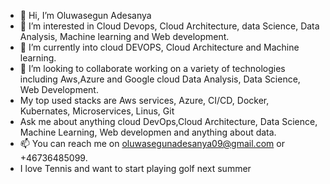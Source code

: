 - 👋 Hi, I’m Oluwasegun Adesanya
- 👀 I’m interested in Cloud Devops, Cloud Architecture, data Science, Data Analysis, Machine learning and Web development. 
- 🌱 I’m currently into cloud DEVOPS, Cloud Architecture and Machine learning.
- 💞️ I’m looking to collaborate working on a variety of technologies including Aws,Azure and Google cloud Data Analysis, Data Science, Web Development.
- My top used stacks are Aws services, Azure, CI/CD, Docker, Kubernates, Microservices, Linus, Git
- Ask me about anything cloud DevOps,Cloud Architecture, Data Science, Machine Learning, Web developmen and anything about data.
- 📫 You can reach me on oluwasegunadesanya09@gmail.com
 or +46736485099.
- I love Tennis and want to start playing golf next summer

<!---
NewthingAde/NewthingAde is a ✨ special ✨ repository because its `README.md` (this file) appears on your GitHub profile.
You can click the Preview link to take a look at your changes.
--->
